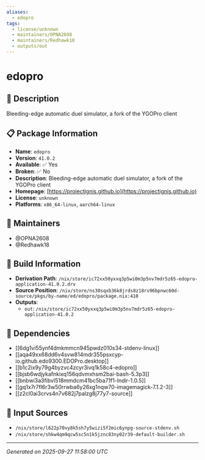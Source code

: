 ```yaml
---
aliases:
  - edopro
tags:
  - license/unknown
  - maintainers/OPNA2608
  - maintainers/Redhawk18
  - outputs/out
---
```


# edopro

## 📝 Description

Bleeding-edge automatic duel simulator, a fork of the YGOPro client

## 📋 Package Information

- **Name**: `edopro`
- **Version**: `41.0.2`
- **Available**: ✅ Yes
- **Broken**: ✅ No
- **Description**: Bleeding-edge automatic duel simulator, a fork of the YGOPro client
- **Homepage**: [https://projectignis.github.io](https://projectignis.github.io)
- **License**: `unknown`
- **Platforms**: `x86_64-linux`, `aarch64-linux`
## 👥 Maintainers

- @OPNA2608
- @Redhawk18


## 🔧 Build Information

- **Derivation Path**: `/nix/store/ic72xx50yxxq3p5wi0m3p5nv7mdr5z65-edopro-application-41.0.2.drv`
- **Source Position**: `/nix/store/ns30sqxb36k8jrds8z18rv96bpnwc60d-source/pkgs/by-name/ed/edopro/package.nix:410`
- **Outputs**:
  - `out`:  `/nix/store/ic72xx50yxxq3p5wi0m3p5nv7mdr5z65-edopro-application-41.0.2`

## 🔗 Dependencies

- [[6dg1vi55ynf4dmkmmcn945pwdz010s34-stdenv-linux]]
- [[aqa49xx68dd6v4svw814mdr355psxcyp-io.github.edo9300.EDOPro.desktop]]
- [[b1c2ix9y79g4byzvc4zcyr3ivq1k58c4-edopro]]
- [[bjsb6wdjykafnkixq156qdvmxhsm2bai-bash-5.3p3]]
- [[bnbwi3a3fibvl518mmdcm41bc5ba71f1-lndir-1.0.5]]
- [[gq1x7r7fl6r3w50rrwba6y26xg1nqw70-imagemagick-7.1.2-3]]
- [[z2cl0ai3crvs4n7v682j7palzg8j77y7-source]]

## 📁 Input Sources

- `/nix/store/l622p70vy8k5sh7y5wizi5f2mic6ynpg-source-stdenv.sh`
- `/nix/store/shkw4qm9qcw5sc5n1k5jznc83ny02r39-default-builder.sh`

---
*Generated on 2025-09-27 11:58:00 UTC*
